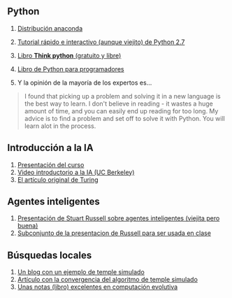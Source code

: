 ## Python

1. [Distribución anaconda](https://www.continuum.io/downloads)

2. [Tutorial rápido e interactivo (aunque viejito) de Python 2.7](http://www.learnpython.org)

3. [Libro **Think python** (gratuito y libre)](http://www.greenteapress.com/thinkpython/)

4. [Libro de Python para programadores](http://www.diveintopython.net)

5. Y la opinión de la mayoría de los expertos es... 

> I found that picking up a problem and solving it in a new language is the best way to learn. 
> I don't believe in reading - it wastes a huge amount of time, and you can easily end up reading for too long.
> My advice is to find a problem and set off to solve it with Python. You will learn alot in the process.


## Introducción a la IA

1. [Presentación del curso](presentaciones/Intro_IA.pdf)
1. [Video introductorio a la IA (UC Berkeley)](https://youtu.be/W1S-HSakPTM?t=23m23s)
3. [El artículo original de Turing](http://www.csee.umbc.edu/courses/471/papers/turing.pdf)

## Agentes inteligentes

1. [Presentación de Stuart Russell sobre agentes inteligentes (viejita pero buena)](http://aima.eecs.berkeley.edu/slides-pdf/chapter02.pdf)
2. [Subconjunto de la presentacion de Russell para ser usada en clase](presentaciones/Agentes_inteligentes.pdf)

## Búsquedas locales

1. [Un blog con un ejemplo de temple simulado](http://apmonitor.com/me575/index.php/Main/SimulatedAnnealing)
2. [Artículo con la convergencia del algoritmo de temple simulado](http://www.mit.edu/~dbertsim/papers/Optimization/Simulated%20annealing.pdf)
3. [Unas notas (libro) excelentes en computación evolutiva](http://delta.cs.cinvestav.mx/~ccoello/compevol/apuntes.pdf)
